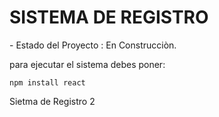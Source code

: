 <H1>SISTEMA DE REGISTRO</H1>
- Estado del Proyecto : En Construcciòn.


para ejecutar el sistema debes poner:

```npm install react```

Sietma de Registro 2
